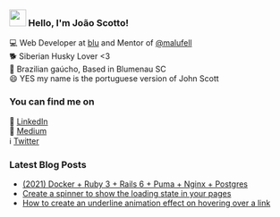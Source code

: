 ### <img src="https://media.giphy.com/media/hvRJCLFzcasrR4ia7z/giphy.gif" width="30px"> Hello, I'm João Scotto! 

💻 Web Developer at [blu](https://github.com/Pagnet) and Mentor of [@malufell](https://github.com/malufell) <br>
:dog2: Siberian Husky Lover <3 <br>
🏡 Brazilian gaúcho, Based in Blumenau SC <br>
😄 YES my name is the portuguese version of John Scott 

### You can find me on

:construction_worker: [LinkedIn](https://www.linkedin.com/in/joaoscotto/) <br>
:memo: [Medium](https://medium.com/@scotto) <br>
:information_source: [Twitter](https://twitter.com/joaoscotto)

### Latest Blog Posts

- [(2021) Docker + Ruby 3 + Rails 6 + Puma + Nginx + Postgres](https://scotto.medium.com/2021-docker-ruby-3-rails-6-puma-nginx-postgres-d84c95f68637)
- [Create a spinner to show the loading state in your pages](https://scotto.medium.com/create-a-spinner-to-show-the-loading-state-in-your-pages-7f56cfa0f256)
- [How to create an underline animation effect on hovering over a link](https://scotto.medium.com/how-to-create-an-underline-animation-effect-on-hovering-over-a-link-71a25665d080)
